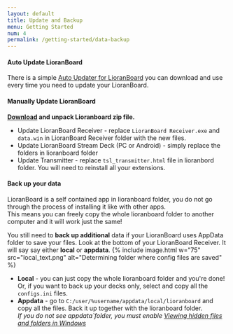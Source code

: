 ```yaml
---
layout: default
title: Update and Backup
menu: Getting Started
num: 4
permalink: /getting-started/data-backup
---
```


#### Auto Update LioranBoard
There is a simple [Auto Updater for LioranBoard](https://github.com/christinna9031/LioranBoard-Auto-Updater/releases) you can download and use every time you need to update your LioranBoard. 

#### Manually Update LioranBoard
**[Download](https://obsproject.com/forum/resources/lioranboard-stream-deck-animator.862/) and unpack Lioranboard zip file.**
- Update LioranBoard Receiver - replace `LioranBoard Receiver.exe` and `data.win` in LioranBoard Receiver folder with the new files.
- Update LioranBoard Stream Deck (PC or Android)  - simply replace the folders in lioranboard folder
- Update Transmitter - replace `tsl_transmitter.html` file in lioranbord folder. You will need to reinstall all your extensions. 

#### Back up your data
LioranBoard is a self contained app in lioranboard folder, you do not go through the process of installing it like with other apps.\
This means you can freely copy the whole lioranboard folder to another computer and it will work just the same!


You still need to **back up additional** data if your LioranBoard uses AppData folder to save your files.
Look at the bottom of your LioranBoard Receiver. It will say say either **local** or **appdata**.
{% include image.html w="75" src="local_text.png" alt="Determining folder where config files are saved" %}
- **Local** - you can just copy the whole lioranboard folder and you're done! Or, if you want to back up your decks only, select and copy all the `configs.ini` files.
- **Appdata** - go to `C:/user/%username/appdata/local/lioranboard` and copy all the files. Back it up together with the lioranboard folder. <br> *If you do not see appdata`folder, you must enable [Viewing hidden files and folders in Windows](https://support.microsoft.com/en-us/windows/view-hidden-files-and-folders-in-windows-97fbc472-c603-9d90-91d0-1166d1d9f4b5)*

